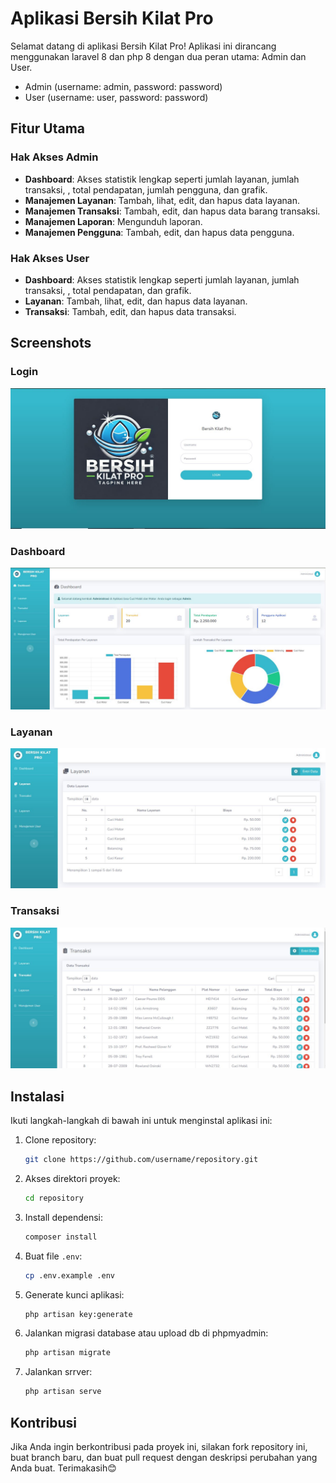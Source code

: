 # Aplikasi Bersih Kilat Pro

Selamat datang di aplikasi Bersih Kilat Pro! Aplikasi ini dirancang menggunakan laravel 8 dan php 8 dengan dua peran utama: Admin dan User.

- Admin (username: admin, password: password) 
- User (username: user, password: password)



## Fitur Utama

### Hak Akses Admin

-   **Dashboard**: Akses statistik lengkap seperti jumlah layanan, jumlah transaksi, , total pendapatan, jumlah pengguna, dan grafik.
-   **Manajemen Layanan**: Tambah, lihat, edit, dan hapus data layanan.
-   **Manajemen Transaksi**: Tambah, edit, dan hapus data barang transaksi.
-   **Manajemen Laporan**: Mengunduh laporan.
-   **Manajemen Pengguna**: Tambah, edit, dan hapus data pengguna.

### Hak Akses User

-   **Dashboard**: Akses statistik lengkap seperti jumlah layanan, jumlah transaksi, , total pendapatan, dan grafik.
-   **Layanan**: Tambah, lihat, edit, dan hapus data layanan.
-   **Transaksi**: Tambah, edit, dan hapus data transaksi.


## Screenshots

### Login

![Login](public/screenshots/login.JPG)

### Dashboard

![Dashboard](public/screenshots/dashboard.JPG)

### Layanan

![Layanan](public/screenshots/layanan.JPG)

### Transaksi

![Transaksi](public/screenshots/transaksi.JPG)

## Instalasi

Ikuti langkah-langkah di bawah ini untuk menginstal aplikasi ini:

1. Clone repository:

    ```bash
    git clone https://github.com/username/repository.git
    ```

2. Akses direktori proyek:

    ```bash
    cd repository
    ```

3. Install dependensi:

    ```bash
    composer install
    ```

4. Buat file `.env`:

    ```bash
    cp .env.example .env
    ```

5. Generate kunci aplikasi:

    ```bash
    php artisan key:generate
    ```

6. Jalankan migrasi database atau upload db di phpmyadmin:

    ```bash
    php artisan migrate
    ```
     
8. Jalankan srrver:
    ```bash
    php artisan serve
    ```

## Kontribusi

Jika Anda ingin berkontribusi pada proyek ini, silakan fork repository ini, buat branch baru, dan buat pull request dengan deskripsi perubahan yang Anda buat. Terimakasih😊
